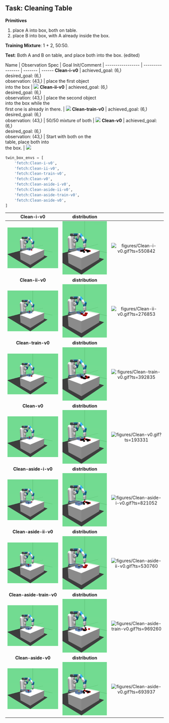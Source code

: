 
## Task: Cleaning Table

**Primitives**
1. place A into box, both on table.
2. place B into box, with A already inside the box.

**Training Mixture**: 1 + 2, 50:50.

**Test**: Both A and B on table, and place both into the box. (edited) 

Name               | Observation Spec                 | Goal Init/Comment                        | 
-----------------  | ----------------                 | -------                                  | ------
**Clean-i-v0**     | achieved_goal: (6,)<br>desired_goal: (6,)<br>observation: (43,)     | place the first object<br>into the box | ![](figures/Clean-i-v0.gif)
**Clean-ii-v0**    | achieved_goal: (6,)<br>desired_goal: (6,)<br>observation: (43,)    | place the second object<br>into the box while the<br>first one is already in there. | ![](figures/Clean-ii-v0.gif)
**Clean-train-v0** | achieved_goal: (6,)<br>desired_goal: (6,)<br>observation: (43,) | 50/50 mixture of both | ![](figures/Clean-train-v0.gif)
**Clean-v0**       | achieved_goal: (6,)<br>desired_goal: (6,)<br>observation: (43,)       | Start with both on the<br>table, place both into<br>the box. | ![](figures/Clean-v0.gif)

```python
twin_box_envs = [
    'fetch:Clean-i-v0',
    'fetch:Clean-ii-v0',
    'fetch:Clean-train-v0',
    'fetch:Clean-v0',
    'fetch:Clean-aside-i-v0',
    'fetch:Clean-aside-ii-v0',
    'fetch:Clean-aside-train-v0',
    'fetch:Clean-aside-v0',
]
```
| **Clean-i-v0** | **distribution** |   |
|:--------------:|:----------------:|:-:|
| ![figures/Clean-i-v0_init.png?ts=511920](figures/Clean-i-v0_init.png?ts=511920) | ![figures/Clean-i-v0_reset.png?ts=662350](figures/Clean-i-v0_reset.png?ts=662350) | ![figures/Clean-i-v0.gif?ts=550842](figures/Clean-i-v0.gif?ts=550842) |
| **Clean-ii-v0** | **distribution** |   |
| ![figures/Clean-ii-v0_init.png?ts=230667](figures/Clean-ii-v0_init.png?ts=230667) | ![figures/Clean-ii-v0_reset.png?ts=328788](figures/Clean-ii-v0_reset.png?ts=328788) | ![figures/Clean-ii-v0.gif?ts=276853](figures/Clean-ii-v0.gif?ts=276853) |
| **Clean-train-v0** | **distribution** |   |
| ![figures/Clean-train-v0_init.png?ts=083586](figures/Clean-train-v0_init.png?ts=083586) | ![figures/Clean-train-v0_reset.png?ts=260712](figures/Clean-train-v0_reset.png?ts=260712) | ![figures/Clean-train-v0.gif?ts=392835](figures/Clean-train-v0.gif?ts=392835) |
| **Clean-v0** | **distribution** |   |
| ![figures/Clean-v0_init.png?ts=165417](figures/Clean-v0_init.png?ts=165417) | ![figures/Clean-v0_reset.png?ts=264129](figures/Clean-v0_reset.png?ts=264129) | ![figures/Clean-v0.gif?ts=193331](figures/Clean-v0.gif?ts=193331) |
| **Clean-aside-i-v0** | **distribution** |   |
| ![figures/Clean-aside-i-v0_init.png?ts=929441](figures/Clean-aside-i-v0_init.png?ts=929441) | ![figures/Clean-aside-i-v0_reset.png?ts=026328](figures/Clean-aside-i-v0_reset.png?ts=026328) | ![figures/Clean-aside-i-v0.gif?ts=821052](figures/Clean-aside-i-v0.gif?ts=821052) |
| **Clean-aside-ii-v0** | **distribution** |   |
| ![figures/Clean-aside-ii-v0_init.png?ts=583657](figures/Clean-aside-ii-v0_init.png?ts=583657) | ![figures/Clean-aside-ii-v0_reset.png?ts=678971](figures/Clean-aside-ii-v0_reset.png?ts=678971) | ![figures/Clean-aside-ii-v0.gif?ts=530760](figures/Clean-aside-ii-v0.gif?ts=530760) |
| **Clean-aside-train-v0** | **distribution** |   |
| ![figures/Clean-aside-train-v0_init.png?ts=648270](figures/Clean-aside-train-v0_init.png?ts=648270) | ![figures/Clean-aside-train-v0_reset.png?ts=826200](figures/Clean-aside-train-v0_reset.png?ts=826200) | ![figures/Clean-aside-train-v0.gif?ts=969260](figures/Clean-aside-train-v0.gif?ts=969260) |
| **Clean-aside-v0** | **distribution** |   |
| ![figures/Clean-aside-v0_init.png?ts=783935](figures/Clean-aside-v0_init.png?ts=783935) | ![figures/Clean-aside-v0_reset.png?ts=885287](figures/Clean-aside-v0_reset.png?ts=885287) | ![figures/Clean-aside-v0.gif?ts=693937](figures/Clean-aside-v0.gif?ts=693937) |
